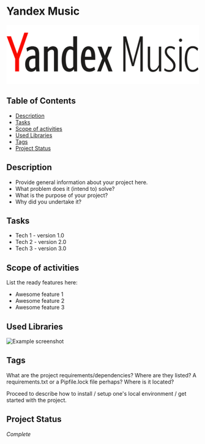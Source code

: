# Yandex Music
![YM-logo](yandex_music_logo.png)
## Table of Contents
* [Description](#description)
* [Tasks](#tasks)
* [Scope of activities](#scope-of-activities)
* [Used Libraries](#used-libraries)
* [Tags](#tags)
* [Project Status](#project-status)
<!-- * [License](#license) -->


## Description
- Provide general information about your project here.
- What problem does it (intend to) solve?
- What is the purpose of your project?
- Why did you undertake it?
<!-- You don't have to answer all the questions - just the ones relevant to your project. -->


## Tasks
- Tech 1 - version 1.0
- Tech 2 - version 2.0
- Tech 3 - version 3.0


## Scope of activities
List the ready features here:
- Awesome feature 1
- Awesome feature 2
- Awesome feature 3


## Used Libraries
![Example screenshot](./img/screenshot.png)
<!-- If you have screenshots you'd like to share, include them here. -->


## Tags
What are the project requirements/dependencies? Where are they listed? A requirements.txt or a Pipfile.lock file perhaps? Where is it located?

Proceed to describe how to install / setup one's local environment / get started with the project.


## Project Status
_Complete_



